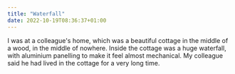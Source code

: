 ```yaml
---
title: "Waterfall"
date: 2022-10-19T08:36:37+01:00
---
```


I was at a colleague's home, which was a beautiful cottage in the middle of a wood, in the middle of nowhere. Inside the cottage was a huge waterfall, with aluminium panelling to make it feel almost mechanical. My colleague said he had lived in the cottage for a very long time.
